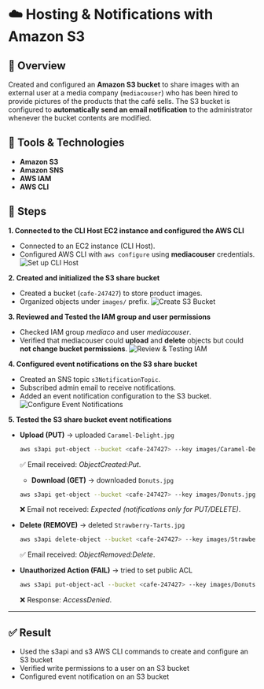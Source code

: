 # ☁️ Hosting & Notifications with Amazon S3

## 📝 Overview

Created and configured an **Amazon S3 bucket** to share images with an external user at a media company (`mediacouser`) who has been hired to provide pictures of the products that the café sells. The S3 bucket is configured to **automatically send an email notification** to the administrator whenever the bucket contents are modified.  

## 🔧 Tools & Technologies

* **Amazon S3** 
* **Amazon SNS** 
* **AWS IAM** 
* **AWS CLI** 

## 🚀 Steps

**1. Connected to the CLI Host EC2 instance and configured the AWS CLI**

   * Connected to an EC2 instance (CLI Host).
   * Configured AWS CLI with `aws configure` using **mediacouser** credentials.
     ![Set up CLI Host](https://github.com/user-attachments/assets/4eb5cd3b-92ac-4608-a363-13bd770610f2)

**2. Created and initialized the S3 share bucket**

   * Created a bucket (`cafe-247427`) to store product images.
   * Organized objects under `images/` prefix.
     ![Create S3 Bucket](https://github.com/user-attachments/assets/302e2789-de8a-4f25-a684-ae7a68d7b848)
     
**3. Reviewed and Tested the IAM group and user permissions**

   * Checked IAM group *mediaco* and user *mediacouser*.
   * Verified that mediacouser could **upload** and **delete** objects but could **not change bucket permissions**.
     ![Review & Testing IAM](https://github.com/user-attachments/assets/33022196-d493-44fb-9e5b-2f1966469e4c)
     
**4. Configured event notifications on the S3 share bucket**

   * Created an SNS topic `s3NotificationTopic`.
   * Subscribed admin email to receive notifications.
   * Added an event notification configuration to the S3 bucket.
     ![Configure Event Notifications](https://github.com/user-attachments/assets/546a178f-54ae-43af-bf85-45aacf235a77)
     
**5. Tested the S3 share bucket event notifications**

   * **Upload (PUT)** → uploaded `Caramel-Delight.jpg`

     ```bash
     aws s3api put-object --bucket <cafe-247427> --key images/Caramel-Delight.jpg --body ~/new-images/Caramel-Delight.jpg
     ```
     
     ✅ Email received: *ObjectCreated:Put*.

     * **Download (GET)** → downloaded `Donuts.jpg`

     ```bash
     aws s3api get-object --bucket <cafe-247427> --key images/Donuts.jpg Donuts.jpg
     ```

     ❌ Email not received: *Expected (notifications only for PUT/DELETE)*.

   * **Delete (REMOVE)** → deleted `Strawberry-Tarts.jpg`

     ```bash
     aws s3api delete-object --bucket <cafe-247427> --key images/Strawberry-Tarts.jpg
     ```

     ✅ Email received: *ObjectRemoved:Delete*.

   * **Unauthorized Action (FAIL)** → tried to set public ACL

     ```bash
     aws s3api put-object-acl --bucket <cafe-247427> --key images/Donuts.jpg --acl public-read
     ```

     ❌ Response: *AccessDenied*.

---

## ✅ Result

* Used the s3api and s3 AWS CLI commands to create and configure an S3 bucket
*	Verified write permissions to a user on an S3 bucket
*	Configured event notification on an S3 bucket
